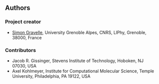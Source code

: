 ## Authors


### Project creator

- [Simon Gravelle](https://github.com/simongravelle), University Grenoble Alpes, CNRS, LIPhy, Grenoble, 38000, France

### Contributors

- Jacob R. Gissinger, Stevens Institute of Technology, Hoboken, NJ 07030, USA
- Axel Kohlmeyer, Institute for Computational Molecular Science, Temple University, Philadelphia, PA 19122, USA
